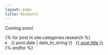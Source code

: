 ```yaml
---
layout: page
title: Research
---
```

Coming soon!

<div id="archives">
    {% for post in site.categories.research %}
    <li><span>{{ post.date | date_to_string }}</span> &nbsp; <a href="{{ post.url }}">{{ post.title }}</a></li>
    {% endfor %}
</div>